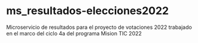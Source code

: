 # ms_resultados-elecciones2022
Microservicio de resultados para el proyecto de votaciones 2022 trabajado en el marco del ciclo 4a del programa Mision TIC 2022
